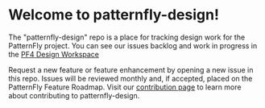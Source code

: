 Welcome to patternfly-design!
=============================

The "patternfly-design" repo is a place for tracking design work for the PatternFly project. You can see our issues backlog and work in progress in the [PF4 Design Workspace](https://app.zenhub.com/workspaces/pf4-design-workspace-5b2142ff9499cb7cdaf1e632/board?repos=39903854,61041252&showPRs=false&showClosed=false&showLabels=false&showEpics=false)

Request a new feature or feature enhancement by opening a new issue in this repo. Issues will be reviewed monthly and, if accepted, placed on the PatternFly Feature Roadmap. Visit our [contribution page](https://www.patternfly.org/v4/contribute/design) to learn more about contributing to patternfly-design.
